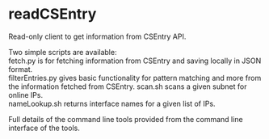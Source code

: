 # readCSEntry
Read-only client to get information from CSEntry API.

Two simple scripts are available:  
fetch.py is for fetching information from CSEntry and saving locally in JSON format.  
filterEntries.py gives basic functionality for pattern matching and more from the information fetched from CSEntry. 
scan.sh scans a given subnet for online IPs.  
nameLookup.sh returns interface names for a given list of IPs.  

Full details of the command line tools provided from the command line interface of the tools.
